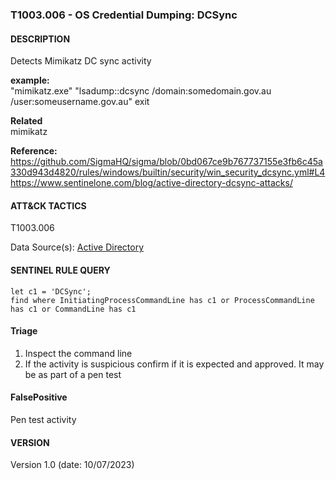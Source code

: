 ### T1003.006 - OS Credential Dumping: DCSync   
  

####  DESCRIPTION  
Detects Mimikatz DC sync activity    


**example:**  
"mimikatz.exe" "lsadump::dcsync /domain:somedomain.gov.au /user:someusername.gov.au" exit       


**Related**  
mimikatz         


**Reference:**  
https://github.com/SigmaHQ/sigma/blob/0bd067ce9b767737155e3fb6c45a330d943d4820/rules/windows/builtin/security/win_security_dcsync.yml#L4   
https://www.sentinelone.com/blog/active-directory-dcsync-attacks/  


####  ATT&CK TACTICS    
T1003.006    

Data Source(s): [Active Directory](https://attack.mitre.org/datasources/DS0026/)  


#### SENTINEL RULE QUERY   

~~~
let c1 = 'DCSync'; 
find where InitiatingProcessCommandLine has c1 or ProcessCommandLine has c1 or CommandLine has c1
~~~


#### Triage  

1. Inspect the command line   
2. If the activity is suspicious confirm if it is expected and approved. It may be as part of a pen test   


#### FalsePositive  
Pen test activity   

#### VERSION  
Version 1.0 (date: 10/07/2023)  
